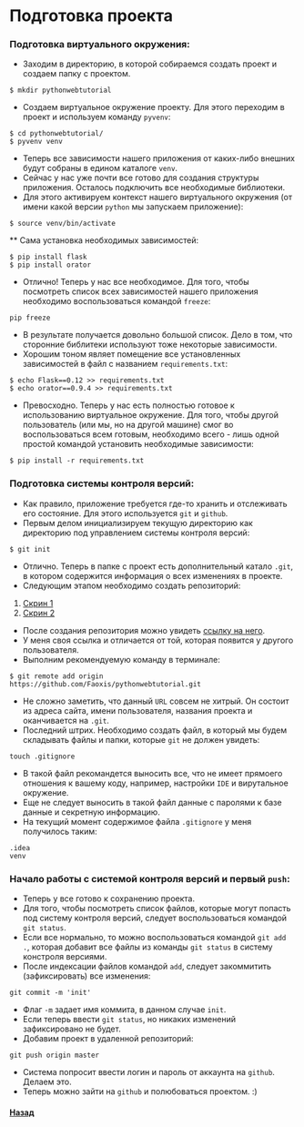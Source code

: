 # Подготовка проекта

### Подготовка виртуального окружения:
* Заходим в директорию, в которой собираемся создать проект и создаем папку с проектом.
```
$ mkdir pythonwebtutorial
```
* Создаем виртуальное окружение проекту. Для этого переходим в проект и используем команду `pyvenv`:
```
$ cd pythonwebtutorial/
$ pyvenv venv
```
* Теперь все зависимости нашего приложения от каких-либо внешних будут собраны в едином каталоге `venv`.
* Сейчас у нас уже почти все готово для создания структуры приложения. Осталось подключить все необходимые библиотеки.
* Для этого активируем контекст нашего виртуального окружения (от имени какой версии `python` мы запускаем приложение):
```
$ source venv/bin/activate
```
** Сама установка необходимых зависимостей:
```
$ pip install flask
$ pip install orator
```
* Отлично! Теперь у нас все необходимое. Для того, чтобы посмотреть список всех зависимостей нашего приложения необходимо воспользоваться командой `freeze`:
```
pip freeze
```
* В результате получается довольно большой список. Дело в том, что сторонние библитеки используют тоже некоторые зависимости.
* Хорошим тоном являет помещение все установленных зависимостей в файл с названием `requirements.txt`:
```
$ echo Flask==0.12 >> requirements.txt
$ echo orator==0.9.4 >> requirements.txt
```
* Превосходно. Теперь у нас есть полностью готовое к использованию виртуальное окружение. Для того, чтобы другой пользователь (или мы, но на другой машине) смог во воспользоваться всем готовым, необходимо всего - лишь одной простой командой установить необходимые зависимости:
```
$ pip install -r requirements.txt
```

### Подготовка системы контроля версий:
* Как правило, приложение требуется где-то хранить и отслеживать его состояние. Для этого используется `git` и `github`.
* Первым делом инициализируем текущую директорию как директорию под управлением системы контроля версий:
```
$ git init
```
* Отлично. Теперь в папке с проект есть дополнительный катало `.git`, в котором содержится информация о всех изменениях в проекте.
* Следующим этапом необходимо создать репозиторий: 
1. [Скрин 1](http://joxi.ru/1A5vz5BclPZGrE)
2. [Скрин 2](http://joxi.ru/a2XE349TvO7LAg)
* После создания репозитория можно увидеть [ссылку на него](http://joxi.ru/ZrJGXQ9cd7N8mj).
* У меня своя ссылка и отличается от той, которая появится у другого пользователя.
* Выполним рекомендуемую команду в терминале:
```
$ git remote add origin https://github.com/Faoxis/pythonwebtutorial.git
```
* Не сложно заметить, что данный `URL` совсем не хитрый. Он состоит из адреса сайта, имени пользователя, названия проекта и оканчивается на `.git`.
* Последний штрих. Необходимо создать файл, в который мы будем складывать файлы и папки, которые `git` не должен увидеть:
```
touch .gitignore
```
* В такой файл рекомандется выносить все, что не имеет прямоего отношения к вашему коду, например, настройки `IDE` и вирутальное окружение.
* Еще не следует выносить в такой файл данные с паролями к базе данные и секретную информацию.
* На текущий момент содержимое файла `.gitignore` у меня получилось таким:
```
.idea
venv
```

### Начало работы с системой контроля версий и первый `push`:
* Теперь у все готово к сохранению проекта.
* Для того, чтобы посмотреть список файлов, которые могут попасть под систему контроля версий, следует воспользоваться командой `git status`.
* Если все нормально, то можно воспользоваться командой `git add .`, которая добавит все файлы из команды `git status` в систему констроля версиями.
* После индексации файлов командой `add`, следует закоммитить (зафиксировать) все изменения:
```
git commit -m 'init'
```
* Флаг `-m` задает имя коммита, в данном случае `init`.
* Если теперь ввести `git status`, но никаких изменений зафиксировано не будет.
* Добавим проект в удаленной репозиторий:
```
git push origin master
```
* Система попросит ввести логин и пароль от аккаунта на `github`. Делаем это.
* Теперь можно зайти на `github` и полюбоваться проектом. :)


#### [Назад](../README.md)